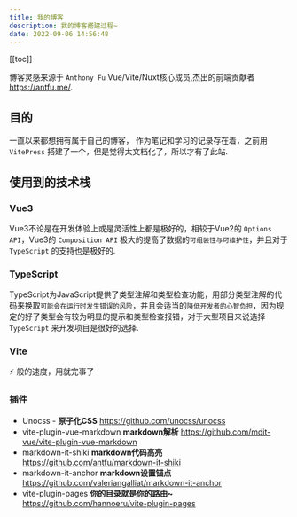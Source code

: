 ```yaml
---
title: 我的博客
description: 我的博客搭建过程~
date: 2022-09-06 14:56:48
---
```


[[toc]]

博客灵感来源于 `Anthony Fu` Vue/Vite/Nuxt核心成员,杰出的前端贡献者 https://antfu.me/.

## 目的

一直以来都想拥有属于自己的博客，
作为笔记和学习的记录存在着，之前用 `VitePress` 搭建了一个，但是觉得太文档化了，所以才有了此站.

## 使用到的技术栈

### Vue3

Vue3不论是在开发体验上或是灵活性上都是极好的，相较于Vue2的 `Options API`，Vue3的 `Composition API` 极大的提高了数据的`可组装性与可维护性`，并且对于 `TypeScript` 的支持也是极好的.

### TypeScript

TypeScript为JavaScript提供了类型注解和类型检查功能，用部分类型注解的代码来换取`可能会在运行时发生错误的风险`，并且会适当的`降低开发者的心智负担`，因为规定的好了类型会有较为明显的提示和类型检查报错，对于大型项目来说选择 `TypeScript` 来开发项目是很好的选择.


### Vite

⚡️ 般的速度，用就完事了

### 插件

- Unocss - **原子化CSS** https://github.com/unocss/unocss
- vite-plugin-vue-markdown **markdown解析** https://github.com/mdit-vue/vite-plugin-vue-markdown
- markdown-it-shiki **markdown代码高亮** https://github.com/antfu/markdown-it-shiki
- markdown-it-anchor **markdown设置锚点** https://github.com/valeriangalliat/markdown-it-anchor
- vite-plugin-pages **你的目录就是你的路由~** https://github.com/hannoeru/vite-plugin-pages
